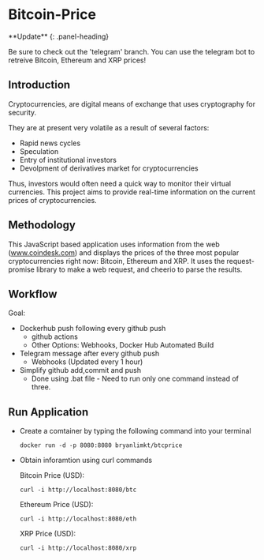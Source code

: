 # Bitcoin-Price

<div class="panel panel-info">
**Update**
{: .panel-heading}
<div class="panel-body">

Be sure to check out the 'telegram' branch. You can use the telegram bot to retreive Bitcoin, Ethereum and XRP prices!

</div>
</div>


## Introduction

Cryptocurrencies, are digital means of exchange that uses cryptography for security.

They are at present very volatile as a result of several factors:

- Rapid news cycles
- Speculation
- Entry of institutional investors
- Devolpment of derivatives market for cryptocurrencies

Thus, investors would often need a quick way to monitor their virtual currencies. This project aims to provide real-time information on the current prices of cryptocurrencies.

## Methodology

This JavaScript based application uses information from the web (www.coindesk.com) and displays the prices of the three most popular cryptocurrencies right now: Bitcoin, Ethereum and XRP. It uses the request-promise library to make a web request, and cheerio to parse the results.

## Workflow

Goal:

- Dockerhub push following every github push
  - github actions
  - Other Options: Webhooks, Docker Hub Automated Build
- Telegram message after every github push
  - Webhooks (Updated every 1 hour)
- Simplify github add,commit and push
  - Done using .bat file - Need to run only one command instead of three.

## Run Application

- Create a comtainer by typing the following command into your terminal

  `docker run -d -p 8080:8080 bryanlimkt/btcprice`

- Obtain inforamtion using curl commands

  Bitcoin Price (USD):

  `curl -i http://localhost:8080/btc`

  Ethereum Price (USD):

  `curl -i http://localhost:8080/eth`

  XRP Price (USD):

  `curl -i http://localhost:8080/xrp`
